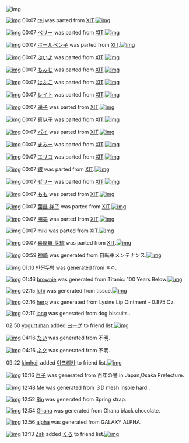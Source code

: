 ![img](http://gdrive-cdn.herokuapp.com/537b65a5bc09f0000721dda7/512px-barcode.png)

[![img](http://www.deviantsart.com/398vs26.png)](http://www.barcodekanojo.com/kanojo/32947/rei) 00:07 [rei](http://www.barcodekanojo.com/kanojo/32947/rei) was parted from [XIT](http://www.barcodekanojo.com/kanojo/32947/rei).[![img](http://www.deviantsart.com/815jg6.jpeg)](http://www.barcodekanojo.com/user/209348/XIT) 

[![img](http://www.deviantsart.com/2k1d9mf.png)](http://www.barcodekanojo.com/kanojo/348615/%E3%83%99%E3%83%AA%E3%83%BC) 00:07 [ベリー](http://www.barcodekanojo.com/kanojo/348615/%E3%83%99%E3%83%AA%E3%83%BC) was parted from [XIT](http://www.barcodekanojo.com/kanojo/348615/%E3%83%99%E3%83%AA%E3%83%BC).[![img](http://www.deviantsart.com/815jg6.jpeg)](http://www.barcodekanojo.com/user/209348/XIT) 

[![img](http://www.deviantsart.com/3lrl3k9.png)](http://www.barcodekanojo.com/kanojo/388021/%E3%83%9C%E3%83%BC%E3%83%AB%E3%83%9A%E3%83%B3%E5%AD%90) 00:07 [ボールペン子](http://www.barcodekanojo.com/kanojo/388021/%E3%83%9C%E3%83%BC%E3%83%AB%E3%83%9A%E3%83%B3%E5%AD%90) was parted from [XIT](http://www.barcodekanojo.com/kanojo/388021/%E3%83%9C%E3%83%BC%E3%83%AB%E3%83%9A%E3%83%B3%E5%AD%90).[![img](http://www.deviantsart.com/815jg6.jpeg)](http://www.barcodekanojo.com/user/209348/XIT) 

[![img](http://www.deviantsart.com/2hb3r8j.png)](http://www.barcodekanojo.com/kanojo/421742/%E3%81%B6%E3%81%84%E3%82%88) 00:07 [ぶいよ](http://www.barcodekanojo.com/kanojo/421742/%E3%81%B6%E3%81%84%E3%82%88) was parted from [XIT](http://www.barcodekanojo.com/kanojo/421742/%E3%81%B6%E3%81%84%E3%82%88).[![img](http://www.deviantsart.com/815jg6.jpeg)](http://www.barcodekanojo.com/user/209348/XIT) 

[![img](http://www.deviantsart.com/122h85a.png)](http://www.barcodekanojo.com/kanojo/1468233/%E3%82%82%E3%81%BF%E3%81%98) 00:07 [もみじ](http://www.barcodekanojo.com/kanojo/1468233/%E3%82%82%E3%81%BF%E3%81%98) was parted from [XIT](http://www.barcodekanojo.com/kanojo/1468233/%E3%82%82%E3%81%BF%E3%81%98).[![img](http://www.deviantsart.com/815jg6.jpeg)](http://www.barcodekanojo.com/user/209348/XIT) 

[![img](http://www.deviantsart.com/2583u2r.png)](http://www.barcodekanojo.com/kanojo/58111/%E3%81%AF%E3%81%B6%E3%81%93) 00:07 [はぶこ](http://www.barcodekanojo.com/kanojo/58111/%E3%81%AF%E3%81%B6%E3%81%93) was parted from [XIT](http://www.barcodekanojo.com/kanojo/58111/%E3%81%AF%E3%81%B6%E3%81%93).[![img](http://www.deviantsart.com/815jg6.jpeg)](http://www.barcodekanojo.com/user/209348/XIT) 

[![img](http://www.deviantsart.com/1pujumn.png)](http://www.barcodekanojo.com/kanojo/453065/%E3%83%AC%E3%82%A4%E3%83%88) 00:07 [レイト](http://www.barcodekanojo.com/kanojo/453065/%E3%83%AC%E3%82%A4%E3%83%88) was parted from [XIT](http://www.barcodekanojo.com/kanojo/453065/%E3%83%AC%E3%82%A4%E3%83%88).[![img](http://www.deviantsart.com/815jg6.jpeg)](http://www.barcodekanojo.com/user/209348/XIT) 

[![img](http://www.deviantsart.com/3jt9juh.png)](http://www.barcodekanojo.com/kanojo/1751538/%E9%81%A5%E5%AD%90) 00:07 [遥子](http://www.barcodekanojo.com/kanojo/1751538/%E9%81%A5%E5%AD%90) was parted from [XIT](http://www.barcodekanojo.com/kanojo/1751538/%E9%81%A5%E5%AD%90).[![img](http://www.deviantsart.com/815jg6.jpeg)](http://www.barcodekanojo.com/user/209348/XIT) 

[![img](http://www.deviantsart.com/3tp9al5.png)](http://www.barcodekanojo.com/kanojo/1820676/%E7%9C%9F%E4%BB%A5%E5%AD%90) 00:07 [真以子](http://www.barcodekanojo.com/kanojo/1820676/%E7%9C%9F%E4%BB%A5%E5%AD%90) was parted from [XIT](http://www.barcodekanojo.com/kanojo/1820676/%E7%9C%9F%E4%BB%A5%E5%AD%90).[![img](http://www.deviantsart.com/815jg6.jpeg)](http://www.barcodekanojo.com/user/209348/XIT) 

[![img](http://www.deviantsart.com/37qkia3.png)](http://www.barcodekanojo.com/kanojo/2416701/%E3%83%91%E3%82%A4) 00:07 [パイ](http://www.barcodekanojo.com/kanojo/2416701/%E3%83%91%E3%82%A4) was parted from [XIT](http://www.barcodekanojo.com/kanojo/2416701/%E3%83%91%E3%82%A4).[![img](http://www.deviantsart.com/815jg6.jpeg)](http://www.barcodekanojo.com/user/209348/XIT) 

[![img](http://www.deviantsart.com/1au76sj.png)](http://www.barcodekanojo.com/kanojo/1302393/%E3%81%BE%E3%81%BF%E3%83%BC) 00:07 [まみー](http://www.barcodekanojo.com/kanojo/1302393/%E3%81%BE%E3%81%BF%E3%83%BC) was parted from [XIT](http://www.barcodekanojo.com/kanojo/1302393/%E3%81%BE%E3%81%BF%E3%83%BC).[![img](http://www.deviantsart.com/815jg6.jpeg)](http://www.barcodekanojo.com/user/209348/XIT) 

[![img](http://www.deviantsart.com/smhjnn.png)](http://www.barcodekanojo.com/kanojo/382310/%E3%82%A8%E3%83%AA%E3%82%B3) 00:07 [エリコ](http://www.barcodekanojo.com/kanojo/382310/%E3%82%A8%E3%83%AA%E3%82%B3) was parted from [XIT](http://www.barcodekanojo.com/kanojo/382310/%E3%82%A8%E3%83%AA%E3%82%B3).[![img](http://www.deviantsart.com/815jg6.jpeg)](http://www.barcodekanojo.com/user/209348/XIT) 

[![img](http://www.deviantsart.com/23dd08d.png)](http://www.barcodekanojo.com/kanojo/37010/%E9%8A%80) 00:07 [銀](http://www.barcodekanojo.com/kanojo/37010/%E9%8A%80) was parted from [XIT](http://www.barcodekanojo.com/kanojo/37010/%E9%8A%80).[![img](http://www.deviantsart.com/815jg6.jpeg)](http://www.barcodekanojo.com/user/209348/XIT) 

[![img](http://www.deviantsart.com/1dbcrmv.png)](http://www.barcodekanojo.com/kanojo/1284512/%E3%82%BC%E3%83%AA%E3%83%BC) 00:07 [ゼリー](http://www.barcodekanojo.com/kanojo/1284512/%E3%82%BC%E3%83%AA%E3%83%BC) was parted from [XIT](http://www.barcodekanojo.com/kanojo/1284512/%E3%82%BC%E3%83%AA%E3%83%BC).[![img](http://www.deviantsart.com/815jg6.jpeg)](http://www.barcodekanojo.com/user/209348/XIT) 

[![img](http://www.deviantsart.com/1s7bf03.png)](http://www.barcodekanojo.com/kanojo/4058/%E3%82%82%E3%82%82) 00:07 [もも](http://www.barcodekanojo.com/kanojo/4058/%E3%82%82%E3%82%82) was parted from [XIT](http://www.barcodekanojo.com/kanojo/4058/%E3%82%82%E3%82%82).[![img](http://www.deviantsart.com/815jg6.jpeg)](http://www.barcodekanojo.com/user/209348/XIT) 

[![img](http://www.deviantsart.com/3v3dtjg.png)](http://www.barcodekanojo.com/kanojo/2536932/%E8%8F%8C%E5%A1%81%20%E7%A5%A5%E5%AD%90) 00:07 [菌塁 祥子](http://www.barcodekanojo.com/kanojo/2536932/%E8%8F%8C%E5%A1%81%20%E7%A5%A5%E5%AD%90) was parted from [XIT](http://www.barcodekanojo.com/kanojo/2536932/%E8%8F%8C%E5%A1%81%20%E7%A5%A5%E5%AD%90).[![img](http://www.deviantsart.com/815jg6.jpeg)](http://www.barcodekanojo.com/user/209348/XIT) 

[![img](http://www.deviantsart.com/c8758n.png)](http://www.barcodekanojo.com/kanojo/2348590/%E6%9C%8B%E7%BE%8E) 00:07 [朋美](http://www.barcodekanojo.com/kanojo/2348590/%E6%9C%8B%E7%BE%8E) was parted from [XIT](http://www.barcodekanojo.com/kanojo/2348590/%E6%9C%8B%E7%BE%8E).[![img](http://www.deviantsart.com/815jg6.jpeg)](http://www.barcodekanojo.com/user/209348/XIT) 

[![img](http://www.deviantsart.com/23qp2sm.png)](http://www.barcodekanojo.com/kanojo/301437/miki) 00:07 [miki](http://www.barcodekanojo.com/kanojo/301437/miki) was parted from [XIT](http://www.barcodekanojo.com/kanojo/301437/miki).[![img](http://www.deviantsart.com/815jg6.jpeg)](http://www.barcodekanojo.com/user/209348/XIT) 

[![img](http://www.deviantsart.com/13vni12.png)](http://www.barcodekanojo.com/kanojo/1201115/%E5%96%9C%E5%B1%8B%E7%BE%85%20%E8%8A%BD%E7%90%89) 00:07 [喜屋羅 芽琉](http://www.barcodekanojo.com/kanojo/1201115/%E5%96%9C%E5%B1%8B%E7%BE%85%20%E8%8A%BD%E7%90%89) was parted from [XIT](http://www.barcodekanojo.com/kanojo/1201115/%E5%96%9C%E5%B1%8B%E7%BE%85%20%E8%8A%BD%E7%90%89).[![img](http://www.deviantsart.com/815jg6.jpeg)](http://www.barcodekanojo.com/user/209348/XIT) 

[![img](http://www.deviantsart.com/pk7akm.png)](http://www.barcodekanojo.com/kanojo/3193616/%E7%A5%9E%E5%B4%8E) 00:59 [神崎](http://www.barcodekanojo.com/kanojo/3193616/%E7%A5%9E%E5%B4%8E) was generated from 自転車メンテナンス.[![img](http://www.deviantsart.com/16ij0qi.jpeg)](http://www.barcodekanojo.com/product_images/barcode/6019454/1426953537/%E8%87%AA%E8%BB%A2%E8%BB%8A%E3%83%A1%E3%83%B3%E3%83%86%E3%83%8A%E3%83%B3%E3%82%B9.jpg) 

[![img](http://www.deviantsart.com/3kou1ir.png)](http://www.barcodekanojo.com/kanojo/3193617/%EB%A7%8C%EC%B0%90%EB%91%90%EB%B9%B5) 01:10 [만찐두빵](http://www.barcodekanojo.com/kanojo/3193617/%EB%A7%8C%EC%B0%90%EB%91%90%EB%B9%B5) was generated from ㅎㅇ.

[![img](http://www.deviantsart.com/3fqciqu.png)](http://www.barcodekanojo.com/kanojo/3193618/brownie) 01:46 [brownie](http://www.barcodekanojo.com/kanojo/3193618/brownie) was generated from Titanic: 100 Years Below.[![img](http://www.deviantsart.com/1rurqk0.jpeg)](http://www.barcodekanojo.com/product_images/barcode/6019456/1426956394/Titanic%3A%20100%20Years%20Below.jpg) 

[![img](http://www.deviantsart.com/com52m.png)](http://www.barcodekanojo.com/kanojo/3193619/Ichi) 02:15 [Ichi](http://www.barcodekanojo.com/kanojo/3193619/Ichi) was generated from tissue.[![img](http://www.deviantsart.com/37g5peq.jpeg)](http://www.barcodekanojo.com/product_images/barcode/6019457/1426958080/50x50xtissue.jpg,qw=88,ah=88.pagespeed.ic.-uy4WzMH0s.jpg) 

[![img](http://www.deviantsart.com/182m7p3.png)](http://www.barcodekanojo.com/kanojo/3193620/herp) 02:16 [herp](http://www.barcodekanojo.com/kanojo/3193620/herp) was generated from Lysine Lip Ointment - 0.875 Oz.

[![img](http://www.deviantsart.com/mn0d7e.png)](http://www.barcodekanojo.com/kanojo/3193621/long) 02:17 [long](http://www.barcodekanojo.com/kanojo/3193621/long) was generated from dog biscuits .

02:50 [yogurt man](http://www.barcodekanojo.com/user/500650/yogurt%20man) added [ヨーグ](http://www.barcodekanojo.com/kanojo/894106/%E3%83%A8%E3%83%BC%E3%82%B0) to friend list.[![img](http://www.deviantsart.com/3nvq7rj.png)](http://www.barcodekanojo.com/kanojo/894106/%E3%83%A8%E3%83%BC%E3%82%B0) 

[![img](http://www.deviantsart.com/2nj31pk.png)](http://www.barcodekanojo.com/kanojo/3193622/%E3%81%9F%E3%81%84) 04:16 [たい](http://www.barcodekanojo.com/kanojo/3193622/%E3%81%9F%E3%81%84) was generated from 不明.

[![img](http://www.deviantsart.com/1nbvpah.png)](http://www.barcodekanojo.com/kanojo/3193623/%E3%83%8D%E3%82%AF) 04:16 [ネク](http://www.barcodekanojo.com/kanojo/3193623/%E3%83%8D%E3%82%AF) was generated from 不明.

09:22 [kimhoji](http://www.barcodekanojo.com/user/470944/kimhoji) added [아프리카](http://www.barcodekanojo.com/kanojo/2485783/%EC%95%84%ED%94%84%EB%A6%AC%EC%B9%B4) to friend list.[![img](http://www.deviantsart.com/3d4kth4.png)](http://www.barcodekanojo.com/kanojo/2485783/%EC%95%84%ED%94%84%EB%A6%AC%EC%B9%B4) 

[![img](http://www.deviantsart.com/2hp2ndt.png)](http://www.barcodekanojo.com/kanojo/3193624/%E7%99%BE%E5%AD%90) 10:16 [百子](http://www.barcodekanojo.com/kanojo/3193624/%E7%99%BE%E5%AD%90) was generated from 百年の誉 in Japan,Osaka Prefecture.

[![img](http://www.deviantsart.com/38h4ge0.png)](http://www.barcodekanojo.com/kanojo/3193625/Me) 12:48 [Me](http://www.barcodekanojo.com/kanojo/3193625/Me) was generated from ３D mesh insole hard .

[![img](http://www.deviantsart.com/7m0r80.png)](http://www.barcodekanojo.com/kanojo/3193626/Rin) 12:52 [Rin](http://www.barcodekanojo.com/kanojo/3193626/Rin) was generated from Spring strap.

[![img](http://www.deviantsart.com/2tcb6f2.png)](http://www.barcodekanojo.com/kanojo/3193627/Ghana) 12:54 [Ghana](http://www.barcodekanojo.com/kanojo/3193627/Ghana) was generated from Ghana black chocolate.

[![img](http://www.deviantsart.com/3qpbt4m.png)](http://www.barcodekanojo.com/kanojo/3193628/alpha) 12:56 [alpha](http://www.barcodekanojo.com/kanojo/3193628/alpha) was generated from GALAXY ALPHA.

[![img](http://www.deviantsart.com/2dtl6i2.jpeg)](http://www.barcodekanojo.com/user/280625/Zak) 13:13 [Zak](http://www.barcodekanojo.com/user/280625/Zak) added [くろ](http://www.barcodekanojo.com/kanojo/2220662/%E3%81%8F%E3%82%8D) to friend list.[![img](http://www.deviantsart.com/2deco3m.png)](http://www.barcodekanojo.com/kanojo/2220662/%E3%81%8F%E3%82%8D) 

